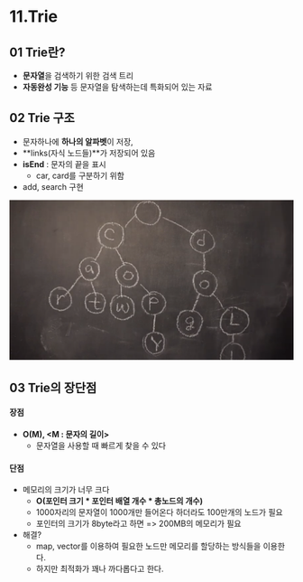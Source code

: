 # 11.Trie

## 01 Trie란?

- **문자열**을 검색하기 위한 검색 트리
- **자동완성 기능** 등 문자열을 탐색하는데 특화되어 있는 자료



## 02 Trie 구조

- 문자하나에 **하나의 알파벳**이 저장, 
- **links(자식 노드들)**가 저장되어 있음
- **isEnd** : 문자의 끝을 표시
  - car, card를 구분하기 위함
- add, search 구현

![image-20230103184138870](11Trie.assets/image-20230103184138870.png)



## 03 Trie의 장단점

#### 장점

- **O(M), <M : 문자의 길이>**
  - 문자열을 사용할 때 빠르게 찾을 수 있다

#### 단점

- 메모리의 크기가 너무 크다
  - **O(포인터 크기 \* 포인터 배열 개수 \* 총노드의 개수)**
  - 1000자리의 문자열이 1000개만 들어온다 하더라도 100만개의 노드가 필요
  - 포인터의 크기가 8byte라고 하면 => 200MB의 메모리가 필요
- 해결?
  - map, vector를 이용하여 필요한 노드만 메모리를 할당하는 방식들을 이용한다.
  - 하지만 최적화가 꽤나 까다롭다고 한다.









